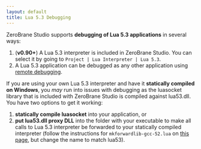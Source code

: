 ```yaml
---
layout: default
title: Lua 5.3 Debugging
---
```


ZeroBrane Studio supports **debugging of Lua 5.3 applications** in several ways:

1. (**v0.90+**) A Lua 5.3 interpreter is included in ZeroBrane Studio. You can select it by going to `Project | Lua Interpreter | Lua 5.3`.
2. A Lua 5.3 application can be debugged as any other application using [remote debugging](doc-remote-debugging).

If you are using your own Lua 5.3 interpreter and have it **statically compiled on Windows**, you *may* run into issues with debugging as the luasocket library that is included with ZeroBrane Studio is compiled against lua53.dll.
You have two options to get it working:

1. **statically compile luasocket** into your application, or
2. **put lua53.dll proxy DLL** into the folder with your executable to make all calls to Lua 5.3 interpreter be forwarded to your statically compiled interpreter (follow the instructions for `mkforwardlib-gcc-52.lua` on [this page](http://lua-users.org/wiki/LuaProxyDllThree), but change the name to match lua53).
